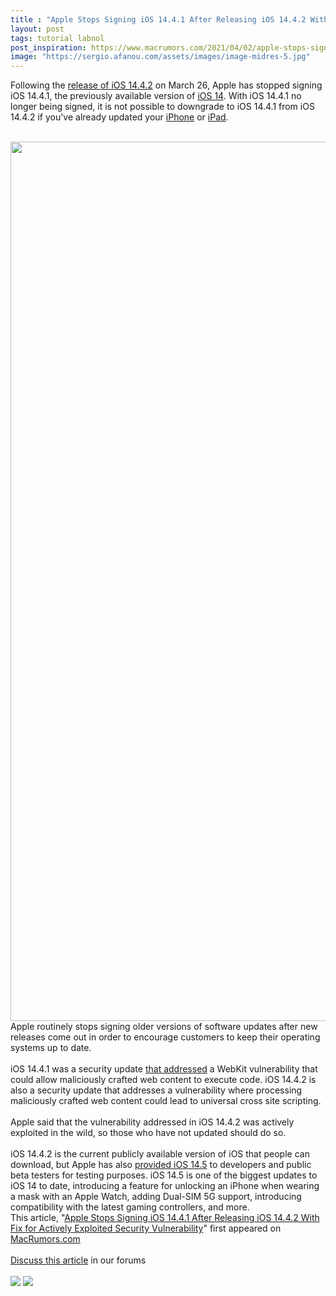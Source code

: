 ```yaml
---
title : "Apple Stops Signing iOS 14.4.1 After Releasing iOS 14.4.2 With Fix for Actively Exploited Security Vulnerability"
layout: post
tags: tutorial labnol
post_inspiration: https://www.macrumors.com/2021/04/02/apple-stops-signing-ios-14-4-1-2/
image: "https://sergio.afanou.com/assets/images/image-midres-5.jpg"
---
```


Following the <a href="https://www.macrumors.com/2021/03/26/apple-releases-ios-14-4-2-with-security-fixes/">release of iOS 14.4.2</a> on March 26, Apple has stopped signing iOS 14.4.1, the previously available version of <a href="https://www.macrumors.com/roundup/ios-14/">iOS 14</a>. With iOS 14.4.1 no longer being signed, it is not possible to downgrade to iOS 14.4.1 from iOS 14.4.2 if you've already updated your <a href="https://www.macrumors.com/guide/iphone/">iPhone</a> or <a href="https://www.macrumors.com/roundup/ipad/">iPad</a>.
<br/>

<br/>
<img src="https://images.macrumors.com/article-new/2021/03/iOS-14.4.2-on-phone-icon-fix.jpg" alt="" width="2500" height="1407" class="aligncenter size-full wp-image-791074" />
<br/>
Apple routinely stops signing older versions of software updates after new releases come out in order to encourage customers to keep their operating systems up to date.
<br/>

<br/>
iOS 14.4.1 was a security update <a href="https://www.macrumors.com/2021/03/08/apple-releases-ios-14-4-1/">that addressed</a> a WebKit vulnerability that could allow maliciously crafted web content to execute code. iOS 14.4.2 is also a security update that addresses a vulnerability where processing maliciously crafted web content could lead to universal cross site scripting.
<br/>

<br/>
Apple said that the vulnerability addressed in iOS 14.4.2 was actively exploited in the wild, so those who have not updated should do so.
<br/>

<br/>
iOS 14.4.2 is the current publicly available version of iOS that people can download, but Apple has also <a href="https://www.macrumors.com/guide/everything-new-in-ios-14-5-beta/">provided iOS 14.5</a> to developers and public beta testers for testing purposes. iOS 14.5 is one of the biggest updates to ‌‌&zwnj;iOS 14&zwnj;‌‌ to date, introducing a feature for unlocking an ‌&zwnj;iPhone&zwnj;‌ when wearing a mask with an Apple Watch, adding Dual-SIM 5G support, introducing compatibility with the latest gaming controllers, and more.<br/>This article, &quot;<a href="https://www.macrumors.com/2021/04/02/apple-stops-signing-ios-14-4-1-2/">Apple Stops Signing iOS 14.4.1 After Releasing iOS 14.4.2 With Fix for Actively Exploited Security Vulnerability</a>&quot; first appeared on <a href="https://www.macrumors.com">MacRumors.com</a><br/><br/><a href="https://forums.macrumors.com/threads/apple-stops-signing-ios-14-4-1-after-releasing-ios-14-4-2-with-fix-for-actively-exploited-security-vulnerability.2290437/">Discuss this article</a> in our forums<br/><br/><div class="feedflare">
<a href="http://feeds.macrumors.com/~ff/MacRumors-All?a=yZTCZChoVMA:Hs5kzKaBNJA:6W8y8wAjSf4"><img src="http://feeds.feedburner.com/~ff/MacRumors-All?d=6W8y8wAjSf4" border="0"></img></a> <a href="http://feeds.macrumors.com/~ff/MacRumors-All?a=yZTCZChoVMA:Hs5kzKaBNJA:qj6IDK7rITs"><img src="http://feeds.feedburner.com/~ff/MacRumors-All?d=qj6IDK7rITs" border="0"></img></a>
</div><img src="http://feeds.feedburner.com/~r/MacRumors-All/~4/yZTCZChoVMA" height="1" width="1" alt=""/>
